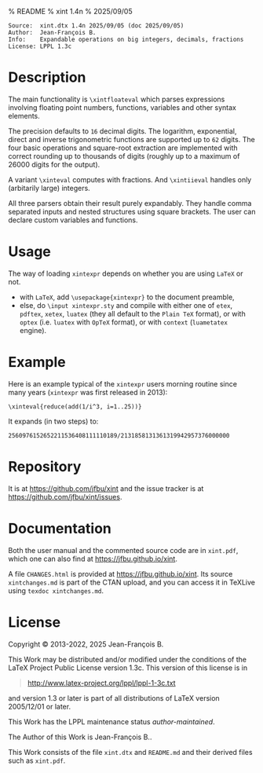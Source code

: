 % README
% xint 1.4n
% 2025/09/05

    Source:  xint.dtx 1.4n 2025/09/05 (doc 2025/09/05)
    Author:  Jean-François B.
    Info:    Expandable operations on big integers, decimals, fractions
    License: LPPL 1.3c


Description
===========

The main functionality is `\xintfloateval` which parses expressions
involving floating point numbers, functions, variables and other syntax
elements.

The precision defaults to `16` decimal digits.  The logarithm,
exponential, direct and inverse trigonometric functions are supported up
to `62` digits.  The four basic operations and square-root extraction
are implemented with correct rounding up to thousands of digits (roughly
up to a maximum of 26000 digits for the output).

A variant `\xinteval` computes with fractions.  And `\xintiieval`
handles only (arbitarily large) integers.

All three parsers obtain their result purely expandably.  They handle
comma separated inputs and nested structures using square brackets.  The
user can declare custom variables and functions.

Usage
=====

The way of loading `xintexpr` depends on whether you are using
`LaTeX` or not.

- with `LaTeX`, add `\usepackage{xintexpr}` to the document preamble,
- else, do `\input xintexpr.sty` and compile with either one of `etex`,
  `pdftex`, `xetex`, `luatex` (they all default to the `Plain TeX`
  format), or with `optex` (i.e. `luatex` with `OpTeX` format),
  or with `context` (`luametatex` engine).

Example
=======

Here is an example typical of the `xintexpr` users morning routine since
many years (`xintexpr` was first released in 2013):

    \xinteval{reduce(add(1/i^3, i=1..25))}

It expands (in two steps) to:

    2560976152652211536408111110189/2131858131361319942957376000000

Repository
==========

It is at https://github.com/jfbu/xint and the issue tracker
is at https://github.com/jfbu/xint/issues.

Documentation
=============

Both the user manual and the commented source code are in `xint.pdf`,
which one can also find at https://jfbu.github.io/xint.

A file `CHANGES.html` is provided at https://jfbu.github.io/xint.  Its
source `xintchanges.md` is part of the CTAN upload, and you
can access it in TeXLive using `texdoc xintchanges.md`.

License
=======

Copyright © 2013-2022, 2025 Jean-François B.

This Work may be distributed and/or modified under the
conditions of the LaTeX Project Public License version 1.3c.
This version of this license is in

> <http://www.latex-project.org/lppl/lppl-1-3c.txt>

and version 1.3 or later is part of all distributions of
LaTeX version 2005/12/01 or later.

This Work has the LPPL maintenance status *author-maintained*.

The Author of this Work is Jean-François B..

This Work consists of the file `xint.dtx` and `README.md` and their
derived files such as `xint.pdf`.
